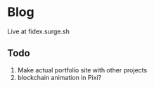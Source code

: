 # Blog
Live at fidex.surge.sh

## Todo
1. Make actual portfolio site with other projects
1. blockchain animation in Pixi?
